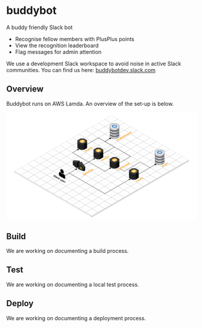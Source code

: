# buddybot

A buddy friendly Slack bot

* Recognise fellow members with PlusPlus points
* View the recognition leaderboard
* Flag messages for admin attention

We use a development Slack workspace to avoid noise in active Slack communities. You can find us here: [buddybotdev.slack.com](https://buddybotdev.slack.com/)

## Overview

Buddybot runs on AWS Lamda. An overview of the set-up is below.

![AWS Lambda Architecture](docs/BuddyBot.png)

## Build

We are working on documenting a build process.

## Test

We are working on documenting a local test process.

## Deploy

We are working on documenting a deployment process.
